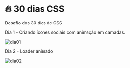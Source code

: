 #  🔥 30 dias CSS
Desafio dos 30 dias de CSS

Dia 1 - Criando ícones sociais com animação em camadas. 

![dia01](https://user-images.githubusercontent.com/37448340/87863730-bdeb0580-c934-11ea-84d4-d85ec4539183.gif)


Dia 2 - Loader animado 

![dia02](https://user-images.githubusercontent.com/37448340/87999843-769a7b80-cad2-11ea-9e1a-2958e9c14f76.gif)
